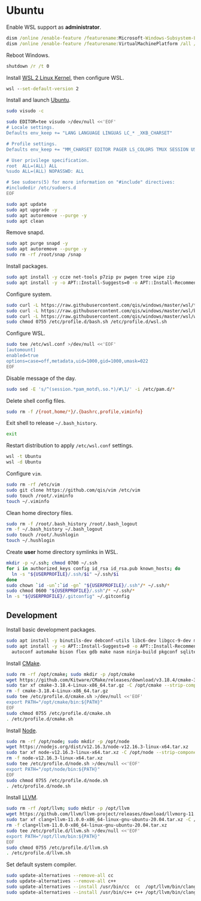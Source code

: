 # Ubuntu
Enable WSL support as **administrator**.

```cmd
dism /online /enable-feature /featurename:Microsoft-Windows-Subsystem-Linux /all /norestart
dism /online /enable-feature /featurename:VirtualMachinePlatform /all /norestart
```

Reboot Windows.

```cmd
shutdown /r /t 0
```

Install [WSL 2 Linux Kernel](https://aka.ms/wsl2kernel), then configure WSL.

```cmd
wsl --set-default-version 2
```

Install and launch [Ubuntu](https://aka.ms/wslstore).

```sh
sudo visudo -c

sudo EDITOR=tee visudo >/dev/null <<'EOF'
# Locale settings.
Defaults env_keep += "LANG LANGUAGE LINGUAS LC_* _XKB_CHARSET"

# Profile settings.
Defaults env_keep += "MM_CHARSET EDITOR PAGER LS_COLORS TMUX SESSION USERPROFILE"

# User privilege specification.
root  ALL=(ALL) ALL
%sudo ALL=(ALL) NOPASSWD: ALL

# See sudoers(5) for more information on "#include" directives:
#includedir /etc/sudoers.d
EOF

sudo apt update
sudo apt upgrade -y
sudo apt autoremove --purge -y
sudo apt clean
```

Remove snapd.

```sh
sudo apt purge snapd -y
sudo apt autoremove --purge -y
sudo rm -rf /root/snap /snap
```

Install packages.

```sh
sudo apt install -y ccze net-tools p7zip pv pwgen tree wipe zip
sudo apt install -y -o APT::Install-Suggests=0 -o APT::Install-Recommends=0 pngcrush
```

Configure system.

```sh
sudo curl -L https://raw.githubusercontent.com/qis/windows/master/wsl/tmux.conf -o /etc/tmux.conf
sudo curl -L https://raw.githubusercontent.com/qis/windows/master/wsl/bash.sh -o /etc/profile.d/bash.sh
sudo curl -L https://raw.githubusercontent.com/qis/windows/master/wsl/wsl.sh -o /etc/profile.d/wsl.sh
sudo chmod 0755 /etc/profile.d/bash.sh /etc/profile.d/wsl.sh
```

Configure WSL.

```sh
sudo tee /etc/wsl.conf >/dev/null <<'EOF'
[automount]
enabled=true
options=case=off,metadata,uid=1000,gid=1000,umask=022
EOF
```

Disable message of the day.

```sh
sudo sed -E 's/^(session.*pam_motd\.so.*)/#\1/' -i /etc/pam.d/*
```

Delete shell config files.

```sh
sudo rm -f /{root,home/*}/.{bashrc,profile,viminfo}
```

Exit shell to release `~/.bash_history`.

```sh
exit
```

Restart distribution to apply `/etc/wsl.conf` settings.

```cmd
wsl -t Ubuntu
wsl -d Ubuntu
```

Configure `vim`.

```sh
sudo rm -rf /etc/vim
sudo git clone https://github.com/qis/vim /etc/vim
sudo touch /root/.viminfo
touch ~/.viminfo
```

Clean home directory files.

```sh
sudo rm -f /root/.bash_history /root/.bash_logout
rm -f ~/.bash_history ~/.bash_logout
sudo touch /root/.hushlogin
touch ~/.hushlogin
```

Create **user** home directory symlinks in WSL.

```sh
mkdir -p ~/.ssh; chmod 0700 ~/.ssh
for i in authorized_keys config id_rsa id_rsa.pub known_hosts; do
  ln -s "${USERPROFILE}/.ssh/$i" ~/.ssh/$i
done
sudo chown `id -un`:`id -gn` "${USERPROFILE}/.ssh"/* ~/.ssh/*
sudo chmod 0600 "${USERPROFILE}/.ssh"/* ~/.ssh/*
ln -s "${USERPROFILE}/.gitconfig" ~/.gitconfig
```

## Development
Install basic development packages.

```sh
sudo apt install -y binutils-dev debconf-utils libc6-dev libgcc-9-dev manpages-dev
sudo apt install -y -o APT::Install-Suggests=0 -o APT::Install-Recommends=0 \
  autoconf automake bison flex gdb make nasm ninja-build pkgconf sqlite3
```

Install [CMake](https://cmake.org/).

```sh
sudo rm -rf /opt/cmake; sudo mkdir -p /opt/cmake
wget https://github.com/Kitware/CMake/releases/download/v3.18.4/cmake-3.18.4-Linux-x86_64.tar.gz
sudo tar xf cmake-3.18.4-Linux-x86_64.tar.gz -C /opt/cmake --strip-components=1
rm -f cmake-3.18.4-Linux-x86_64.tar.gz
sudo tee /etc/profile.d/cmake.sh >/dev/null <<'EOF'
export PATH="/opt/cmake/bin:${PATH}"
EOF
sudo chmod 0755 /etc/profile.d/cmake.sh
. /etc/profile.d/cmake.sh
```

Install [Node](https://nodejs.org/).

```sh
sudo rm -rf /opt/node; sudo mkdir -p /opt/node
wget https://nodejs.org/dist/v12.16.3/node-v12.16.3-linux-x64.tar.xz
sudo tar xf node-v12.16.3-linux-x64.tar.xz -C /opt/node --strip-components=1
rm -f node-v12.16.3-linux-x64.tar.xz
sudo tee /etc/profile.d/node.sh >/dev/null <<'EOF'
export PATH="/opt/node/bin:${PATH}"
EOF
sudo chmod 0755 /etc/profile.d/node.sh
. /etc/profile.d/node.sh
```

Install [LLVM](https://llvm.org/).

```sh
sudo rm -rf /opt/llvm; sudo mkdir -p /opt/llvm
wget https://github.com/llvm/llvm-project/releases/download/llvmorg-11.0.0/clang+llvm-11.0.0-x86_64-linux-gnu-ubuntu-20.04.tar.xz
sudo tar xf clang+llvm-11.0.0-x86_64-linux-gnu-ubuntu-20.04.tar.xz -C /opt/llvm --strip-components=1
rm -f clang+llvm-11.0.0-x86_64-linux-gnu-ubuntu-20.04.tar.xz
sudo tee /etc/profile.d/llvm.sh >/dev/null <<'EOF'
export PATH="/opt/llvm/bin:${PATH}"
EOF
sudo chmod 0755 /etc/profile.d/llvm.sh
. /etc/profile.d/llvm.sh
```

Set default system compiler.

```sh
sudo update-alternatives --remove-all cc
sudo update-alternatives --remove-all c++
sudo update-alternatives --install /usr/bin/cc  cc  /opt/llvm/bin/clang   100
sudo update-alternatives --install /usr/bin/c++ c++ /opt/llvm/bin/clang++ 100
```

<!--
clang++ -std=c++20 -stdlib=libc++ -Os -flto=full main.cpp -fuse-ld=lld
clang++ -std=c++20 -stdlib=libc++ -Os -flto=full main.cpp -fuse-ld=lld -static-libstdc++ /opt/llvm/lib/libc++abi.a
-->
